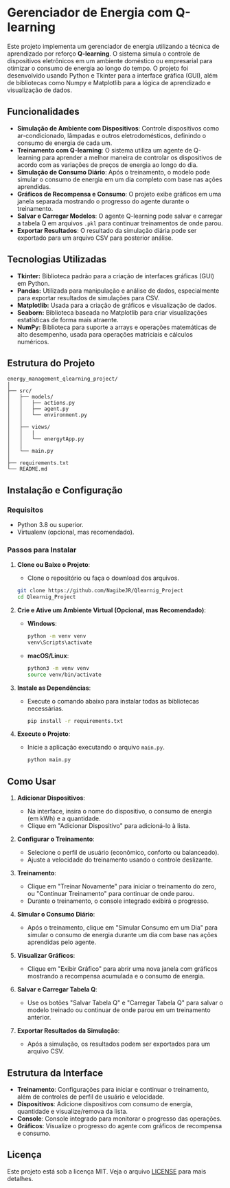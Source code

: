
# Gerenciador de Energia com Q-learning

Este projeto implementa um gerenciador de energia utilizando a técnica de aprendizado por reforço **Q-learning**. O sistema simula o controle de dispositivos eletrônicos em um ambiente doméstico ou empresarial para otimizar o consumo de energia ao longo do tempo. O projeto foi desenvolvido usando Python e Tkinter para a interface gráfica (GUI), além de bibliotecas como Numpy e Matplotlib para a lógica de aprendizado e visualização de dados.

## Funcionalidades

- **Simulação de Ambiente com Dispositivos**: Controle dispositivos como ar-condicionado, lâmpadas e outros eletrodomésticos, definindo o consumo de energia de cada um.
- **Treinamento com Q-learning**: O sistema utiliza um agente de Q-learning para aprender a melhor maneira de controlar os dispositivos de acordo com as variações de preços de energia ao longo do dia.
- **Simulação de Consumo Diário**: Após o treinamento, o modelo pode simular o consumo de energia em um dia completo com base nas ações aprendidas.
- **Gráficos de Recompensa e Consumo**: O projeto exibe gráficos em uma janela separada mostrando o progresso do agente durante o treinamento.
- **Salvar e Carregar Modelos**: O agente Q-learning pode salvar e carregar a tabela Q em arquivos `.pkl` para continuar treinamentos de onde parou.
- **Exportar Resultados**: O resultado da simulação diária pode ser exportado para um arquivo CSV para posterior análise.

## Tecnologias Utilizadas
- **Tkinter:** Biblioteca padrão para a criação de interfaces gráficas (GUI) em Python.
- **Pandas:** Utilizada para manipulação e análise de dados, especialmente para exportar resultados de simulações para CSV.
- **Matplotlib:** Usada para a criação de gráficos e visualização de dados.
- **Seaborn:** Biblioteca baseada no Matplotlib para criar visualizações estatísticas de forma mais atraente.
- **NumPy:** Biblioteca para suporte a arrays e operações matemáticas de alto desempenho, usada para operações matriciais e cálculos numéricos.

## Estrutura do Projeto

```
energy_management_qlearning_project/
│
├── src/
│   ├── models/
│   │   ├── actions.py
│   │   ├── agent.py
│   │   └── environment.py
│   │
│   ├── views/
│   │   |
│   │   └── energytApp.py
│   │
│   └── main.py
│
├── requirements.txt
└── README.md

```

## Instalação e Configuração

### Requisitos

- Python 3.8 ou superior.
- Virtualenv (opcional, mas recomendado).

### Passos para Instalar

1. **Clone ou Baixe o Projeto**:
   - Clone o repositório ou faça o download dos arquivos.

   ```bash
   git clone https://github.com/NagibeJR/Qlearnig_Project
   cd Qlearnig_Project
   ```

2. **Crie e Ative um Ambiente Virtual (Opcional, mas Recomendado)**:
   - **Windows**:
     ```bash
     python -m venv venv
     venv\Scripts\activate
     ```
   - **macOS/Linux**:
     ```bash
     python3 -m venv venv
     source venv/bin/activate
     ```

3. **Instale as Dependências**:
   - Execute o comando abaixo para instalar todas as bibliotecas necessárias.
     ```bash
     pip install -r requirements.txt
     ```

4. **Execute o Projeto**:
   - Inicie a aplicação executando o arquivo `main.py`.
     ```bash
     python main.py
     ```

## Como Usar

1. **Adicionar Dispositivos**:
   - Na interface, insira o nome do dispositivo, o consumo de energia (em kWh) e a quantidade.
   - Clique em "Adicionar Dispositivo" para adicioná-lo à lista.

2. **Configurar o Treinamento**:
   - Selecione o perfil de usuário (econômico, conforto ou balanceado).
   - Ajuste a velocidade do treinamento usando o controle deslizante.

3. **Treinamento**:
   - Clique em "Treinar Novamente" para iniciar o treinamento do zero, ou "Continuar Treinamento" para continuar de onde parou.
   - Durante o treinamento, o console integrado exibirá o progresso.

4. **Simular o Consumo Diário**:
   - Após o treinamento, clique em "Simular Consumo em um Dia" para simular o consumo de energia durante um dia com base nas ações aprendidas pelo agente.

5. **Visualizar Gráficos**:
   - Clique em "Exibir Gráfico" para abrir uma nova janela com gráficos mostrando a recompensa acumulada e o consumo de energia.

6. **Salvar e Carregar Tabela Q**:
   - Use os botões "Salvar Tabela Q" e "Carregar Tabela Q" para salvar o modelo treinado ou continuar de onde parou em um treinamento anterior.

7. **Exportar Resultados da Simulação**:
   - Após a simulação, os resultados podem ser exportados para um arquivo CSV.

## Estrutura da Interface

- **Treinamento**: Configurações para iniciar e continuar o treinamento, além de controles de perfil de usuário e velocidade.
- **Dispositivos**: Adicione dispositivos com consumo de energia, quantidade e visualize/remova da lista.
- **Console**: Console integrado para monitorar o progresso das operações.
- **Gráficos**: Visualize o progresso do agente com gráficos de recompensa e consumo.

## Licença

Este projeto está sob a licença MIT. Veja o arquivo [LICENSE](LICENSE) para mais detalhes.

